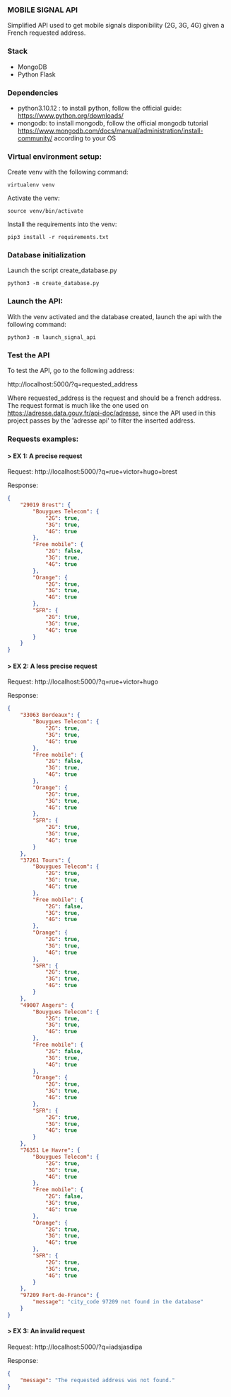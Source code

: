 ### MOBILE SIGNAL API
Simplified API used to get mobile signals disponibility (2G, 3G, 4G) given a French requested address.

### Stack
- MongoDB
- Python Flask

### Dependencies
- python3.10.12 : to install python, follow the official guide: https://www.python.org/downloads/
- mongodb: to install mongodb, follow the official mongodb tutorial https://www.mongodb.com/docs/manual/administration/install-community/ according to your OS

### Virtual environment setup:
Create venv with the following command:
```
virtualenv venv
```

Activate the venv:
```
source venv/bin/activate
```

Install the requirements into the venv:
```
pip3 install -r requirements.txt
```

### Database initialization
Launch the script create_database.py
```
python3 -m create_database.py
```

### Launch the API:
With the venv activated and the database created, launch the api with the following command:
```
python3 -m launch_signal_api
```

### Test the API
To test the API, go to the following address:

http://localhost:5000/?q=requested_address

Where requested_address is the request and should be a french address.
The request format is much like the one used on https://adresse.data.gouv.fr/api-doc/adresse, since the API used in this project passes by the 'adresse api' to filter the inserted address.

### Requests examples:
#### > EX 1: A precise request

Request: http://localhost:5000/?q=rue+victor+hugo+brest

Response:
``` json
{
    "29019 Brest": {
        "Bouygues Telecom": {
            "2G": true,
            "3G": true,
            "4G": true
        },
        "Free mobile": {
            "2G": false,
            "3G": true,
            "4G": true
        },
        "Orange": {
            "2G": true,
            "3G": true,
            "4G": true
        },
        "SFR": {
            "2G": true,
            "3G": true,
            "4G": true
        }
    }
}
```

#### > EX 2: A less precise request

Request: http://localhost:5000/?q=rue+victor+hugo

Response:
``` json
{
    "33063 Bordeaux": {
        "Bouygues Telecom": {
            "2G": true,
            "3G": true,
            "4G": true
        },
        "Free mobile": {
            "2G": false,
            "3G": true,
            "4G": true
        },
        "Orange": {
            "2G": true,
            "3G": true,
            "4G": true
        },
        "SFR": {
            "2G": true,
            "3G": true,
            "4G": true
        }
    },
    "37261 Tours": {
        "Bouygues Telecom": {
            "2G": true,
            "3G": true,
            "4G": true
        },
        "Free mobile": {
            "2G": false,
            "3G": true,
            "4G": true
        },
        "Orange": {
            "2G": true,
            "3G": true,
            "4G": true
        },
        "SFR": {
            "2G": true,
            "3G": true,
            "4G": true
        }
    },
    "49007 Angers": {
        "Bouygues Telecom": {
            "2G": true,
            "3G": true,
            "4G": true
        },
        "Free mobile": {
            "2G": false,
            "3G": true,
            "4G": true
        },
        "Orange": {
            "2G": true,
            "3G": true,
            "4G": true
        },
        "SFR": {
            "2G": true,
            "3G": true,
            "4G": true
        }
    },
    "76351 Le Havre": {
        "Bouygues Telecom": {
            "2G": true,
            "3G": true,
            "4G": true
        },
        "Free mobile": {
            "2G": false,
            "3G": true,
            "4G": true
        },
        "Orange": {
            "2G": true,
            "3G": true,
            "4G": true
        },
        "SFR": {
            "2G": true,
            "3G": true,
            "4G": true
        }
    },
    "97209 Fort-de-France": {
        "message": "city_code 97209 not found in the database"
    }
}
```

#### > EX 3: An invalid request

Request: http://localhost:5000/?q=iadsjasdipa

Response:
``` json
{
    "message": "The requested address was not found."
}
```




